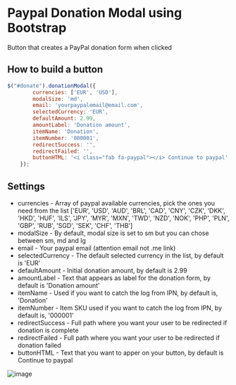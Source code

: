 # Paypal Donation Modal using Bootstrap
 Button that creates a PayPal donation form when clicked

## How to build a button
```javascript
$("#donate").donationModal({
        currencies: ['EUR', 'USD'],
        modalSize: 'md',
        email: 'yourpaypalemail@email.com',
        selectedCurrency: 'EUR',
        defaultAmount: 2.99,
        amountLabel: 'Donation amount',
        itemName: 'Donation',
        itemNumber: '000001',
        redirectSuccess: '',
        redirectFailed: '',
        buttonHTML: '<i class="fab fa-paypal"></i> Continue to paypal'
    });
```

## Settings
- currencies - Array of paypal available currencies, pick the ones you need from the list ['EUR', 'USD', 'AUD', 'BRL', 'CAD', 'CNY', 'CZK', 'DKK', 'HKD', 'HUF', 'ILS', 'JPY', 'MYR', 'MXN', 'TWD', 'NZD', 'NOK', 'PHP', 'PLN', 'GBP', 'RUB', 'SGD', 'SEK', 'CHF', 'THB']
- modalSize - By default, modal size is set to sm but you can chose between sm, md and lg
- email - Your paypal email (attention email not .me link)
- selectedCurrency - The default selected currency in the list, by default is 'EUR'
- defaultAmount - Initial donation amount, by default is 2.99
- amountLabel - Text that appears as label for the donation form, by default is 'Donation amount'
- itemName - Used if you want to catch the log from IPN, by default is, 'Donation'
- itemNumber - Item SKU used if you want to catch the log from IPN, by default is, '000001'
- redirectSuccess - Full path where you want your user to be redirected if donation is complete
- redirectFailed - Full path where you want your user to be redirected if donation failed
- buttonHTML - Text that you want to apper on your button, by default is  Continue to paypal

![image](https://user-images.githubusercontent.com/11877277/168586484-fc3e867b-4554-46e9-8df5-0fe1c415dc3e.png)
